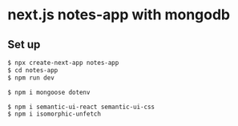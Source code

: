 # next.js notes-app with mongodb

## Set up

```bash
$ npx create-next-app notes-app
$ cd notes-app
$ npm run dev

$ npm i mongoose dotenv

$ npm i semantic-ui-react semantic-ui-css
$ npm i isomorphic-unfetch
```
